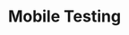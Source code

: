 ---
# This topic lives at
# https://digital.gov/topics/mobile-testing

slug: "mobile-testing"

# Topic Title
title: "Mobile Testing"

# description — keep it short and clear
summary: ""


# Weight
weight: 1

# For more information on managing topics,
# see https://github.com/GSA/digitalgov.gov/wiki
---